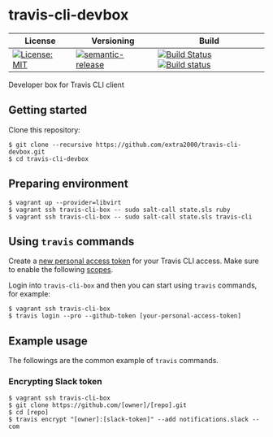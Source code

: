 # travis-cli-devbox

| License | Versioning | Build |
| ------- | ---------- | ----- |
| [![License: MIT](https://img.shields.io/badge/License-MIT-yellow.svg)](https://opensource.org/licenses/MIT) | [![semantic-release](https://img.shields.io/badge/%20%20%F0%9F%93%A6%F0%9F%9A%80-semantic--release-e10079.svg)](https://github.com/semantic-release/semantic-release) | [![Build Status](https://travis-ci.com/extra2000/travis-cli-devbox.svg?branch=master)](https://travis-ci.com/extra2000/travis-cli-devbox) [![Build status](https://ci.appveyor.com/api/projects/status/3i368jm38yyjkhel/branch/master?svg=true)](https://ci.appveyor.com/project/nikAizuddin/travis-cli-devbox/branch/master) |

Developer box for Travis CLI client


## Getting started

Clone this repository:
```
$ git clone --recursive https://github.com/extra2000/travis-cli-devbox.git
$ cd travis-cli-devbox
```


## Preparing environment

```
$ vagrant up --provider=libvirt
$ vagrant ssh travis-cli-box -- sudo salt-call state.sls ruby
$ vagrant ssh travis-cli-box -- sudo salt-call state.sls travis-cli
```


## Using `travis` commands

Create a [new personal access token](https://github.com/settings/tokens/new) for your Travis CLI access. Make sure to enable the following [scopes](https://docs.travis-ci.com/user/github-oauth-scopes/#repositories-on-httpstravis-cicom-private-and-public).

Login into `travis-cli-box` and then you can start using `travis` commands, for example:
```
$ vagrant ssh travis-cli-box
$ travis login --pro --github-token [your-personal-access-token]
```

## Example usage

The followings are the common example of `travis` commands.


### Encrypting Slack token

```
$ vagrant ssh travis-cli-box
$ git clone https://github.com/[owner]/[repo].git
$ cd [repo]
$ travis encrypt "[owner]:[slack-token]" --add notifications.slack --com
```
